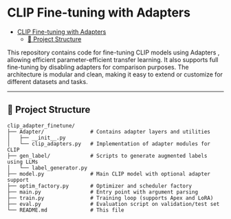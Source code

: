# CLIP Fine-tuning with Adapters

<!--toc:start-->
- [CLIP Fine-tuning with Adapters](#clip-fine-tuning-with-adapters)
  - [📁 Project Structure](#📁-project-structure)
<!--toc:end-->

This repository contains code for fine-tuning CLIP  models using Adapters , allowing efficient parameter-efficient transfer learning. It also supports full fine-tuning by disabling adapters for comparison purposes. The architecture is modular and clean, making it easy to extend or customize for different datasets and tasks.

---

## 📁 Project Structure

```
clip_adapter_finetune/
├── Adapter/               # Contains adapter layers and utilities
│   ├── __init__.py
│   └── clip_adapters.py   # Implementation of adapter modules for CLIP
├── gen_label/             # Scripts to generate augmented labels using LLMs
│   └── label_generator.py
├── model.py               # Main CLIP model with optional adapter support
├── optim_factory.py       # Optimizer and scheduler factory
├── main.py                # Entry point with argument parsing
├── train.py               # Training loop (supports Apex and LoRA)
├── eval.py                # Evaluation script on validation/test set
└── README.md              # This file
```
